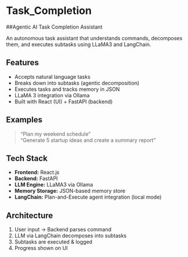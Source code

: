 # Task_Completion
##Agentic AI Task Completion Assistant

An autonomous task assistant that understands commands, decomposes them, and executes subtasks using LLaMA3 and LangChain.

## Features
- Accepts natural language tasks
- Breaks down into subtasks (agentic decomposition)
- Executes tasks and tracks memory in JSON
- LLaMA 3 integration via Ollama
- Built with React (UI) + FastAPI (backend)

## Examples
> “Plan my weekend schedule”  
> “Generate 5 startup ideas and create a summary report”

## Tech Stack
- **Frontend:** React.js
- **Backend:** FastAPI
- **LLM Engine:** LLaMA3 via Ollama
- **Memory Storage:** JSON-based memory store
- **LangChain:** Plan-and-Execute agent integration (local mode)

## Architecture
1. User input → Backend parses command
2. LLM via LangChain decomposes into subtasks
3. Subtasks are executed & logged
4. Progress shown on UI

